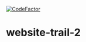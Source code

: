 [![CodeFactor](https://www.codefactor.io/repository/github/kasinadh132/website-trail-2/badge/main)](https://www.codefactor.io/repository/github/kasinadh132/website-trail-2/overview/main)
# website-trail-2

